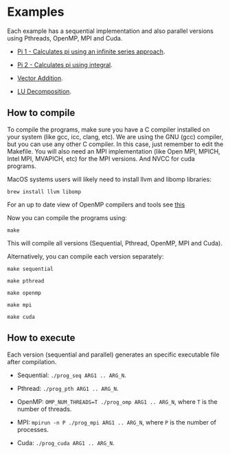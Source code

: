 # Examples

Each example has a sequential implementation and also parallel versions using Pthreads, OpenMP, MPI and Cuda.

* [Pi 1 - Calculates pi using an infinite series approach](https://github.com/HPCSys-Lab/HPC-101/tree/main/examples/pi-arctan).

* [Pi 2 - Calculates pi using integral](https://github.com/HPCSys-Lab/HPC-101/tree/main/examples/pi-integral).

* [Vector Addition](https://github.com/HPCSys-Lab/HPC-101/tree/main/examples/vec-add).

* [LU Decomposition](https://github.com/HPCSys-Lab/HPC-101/tree/main/examples/lu-decomp).

## How to compile

To compile the programs, make sure you have a C compiler installed on your system (like gcc, icc, clang, etc). We are using the GNU (gcc) compiler, but you can use any other C compiler. In this case, just remember to edit the Makefile. You will also need an MPI implementation (like Open MPI, MPICH, Intel MPI, MVAPICH, etc) for the MPI versions. And NVCC for cuda programs.

MacOS systems users will likely need to install llvm and libomp libraries:

`brew install llvm libomp`

For an up to date view of OpenMP compilers and tools see [this](https://www.openmp.org/resources/openmp-compilers-tools/)

Now you can compile the programs using:

`make`

This will compile all versions (Sequential, Pthread, OpenMP, MPI and Cuda).

Alternatively, you can compile each version separately:

`make sequential`

`make pthread`

`make openmp`

`make mpi`

`make cuda`

## How to execute

Each version (sequential and parallel) generates an specific executable file after compilation.

* Sequential: `./prog_seq ARG1 .. ARG_N`.

* Pthread: `./prog_pth ARG1 .. ARG_N`.

* OpenMP: `OMP_NUM_THREADS=T ./prog_omp ARG1 .. ARG_N`, where `T` is the number of threads.

* MPI: `mpirun -n P ./prog_mpi ARG1 .. ARG_N`, where `P` is the number of processes.

* Cuda: `./prog_cuda ARG1 .. ARG_N`.
